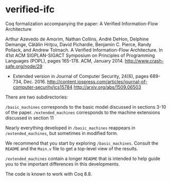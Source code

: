 # verified-ifc
Coq formalization accompanying the paper: A Verified Information-Flow Architecture

Arthur Azevedo de Amorim, Nathan Collins, André DeHon, Delphine Demange, Cătălin Hriţcu, David Pichardie, Benjamin C. Pierce, Randy Pollack, and Andrew Tolmach. A Verified Information-Flow Architecture. In 41st ACM SIGPLAN-SIGACT Symposium on Principles of Programming Languages (POPL), pages 165-178. ACM, January 2014.
http://www.crash-safe.org/node/29
- Extended version in Journal of Computer Security, 24(6), pages 689-734, Dec. 2016.
http://content.iospress.com/articles/journal-of-computer-security/jcs15784
http://arxiv.org/abs/1509.06503

There are two subdirectories:

`/basic_machines`         corresponds to the basic model discussed in sections 3-10 of the paper.
`/extended_machines`      corresponds to the machine extensions discussed in section 11

Nearly everything developed in `/basic_machines` reappears in `/extended_machines`,
but sometimes in modified form.

We recommend that you start by exploring `/basic_machines`. Consult the `README`
and the `Main.v` file to get a top-level view of the results.

`/extended_machines` contain a longer `README` that is intended to help
guide you to the important differences in this developments.

The code is known to work with Coq 8.8.
